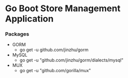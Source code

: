 # Go Boot Store Management Application

### Packages
*   GORM
    -   go get -u github.com/jinzhu/gorm
*   MySQL
    -   go get -u "github.com/jinzhu/gorm/dialects/mysql"
*   MUX
    -   go get -u "github.com/gorilla/mux"

